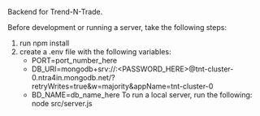 Backend for Trend-N-Trade.

Before development or running a server, take the following steps:
1. run npm install
2. create a .env file with the following variables:
    - PORT=port_number_here
    - DB_URI=mongodb+srv://<USER>:<PASSWORD_HERE>@tnt-cluster-0.ntra4in.mongodb.net/?retryWrites=true&w=majority&appName=tnt-cluster-0
    - BD_NAME=db_name_here
To run a local server, run the following: node src/server.js
